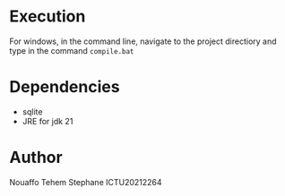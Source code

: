 # Execution
For windows, in the command line, navigate to the project directiory and type in the command ```compile.bat```

# Dependencies
- sqlite
- JRE for jdk 21

# Author
Nouaffo Tehem Stephane ICTU20212264